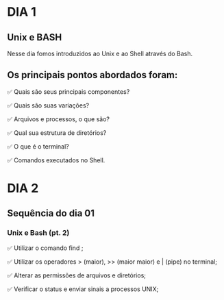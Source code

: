 # DIA 1

## Unix e BASH

Nesse dia fomos introduzidos ao Unix e ao Shell através do Bash.

## Os principais pontos abordados foram:

:white_check_mark: Quais são seus principais componentes?

:white_check_mark: Quais são suas variações?

:white_check_mark: Arquivos e processos, o que são?

:white_check_mark: Qual sua estrutura de diretórios?

:white_check_mark: O que é o terminal?

:white_check_mark: Comandos executados no Shell.

# DIA 2

## Sequência do dia 01

### Unix e Bash (pt. 2)

:white_check_mark: Utilizar o comando find ;

:white_check_mark: Utilizar os operadores > (maior), >> (maior maior) e | (pipe) no terminal;

:white_check_mark: Alterar as permissões de arquivos e diretórios;

:white_check_mark: Verificar o status e enviar sinais a processos UNIX;
